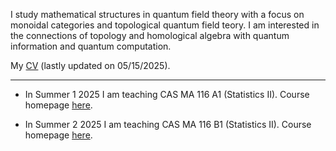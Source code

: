 I study mathematical structures in quantum field theory with a focus on monoidal categories and topological quantum field teory.  I am interested in the connections of topology and homological algebra  with quantum information and quantum computation.

My [CV](link) (lastly updated on 05/15/2025).

---

- In Summer 1 2025 I am teaching CAS MA 116 A1 (Statistics II).  Course homepage [here](cesail.github.io/25s1ma116.md). 

- In Summer 2 2025 I am teaching CAS MA 116 B1 (Statistics II).  Course homepage [here](cesail.github.io/25s2ma116.md). 

<!---
![image](link)
--->


